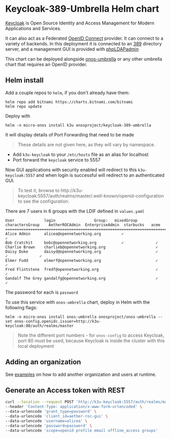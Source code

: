 <!--
SPDX-FileCopyrightText: 2022 2020-present Open Networking Foundation <info@opennetworking.org>

SPDX-License-Identifier: Apache-2.0
-->

# Keycloak-389-Umbrella Helm chart

[Keycloak] is Open Source Identity and Access Management for Modern Applications and
Services.

It can also act as a Federated [OpenID Connect] provider. It can connect to a variety of backends.
In this deployment it is connected to an [389] directory server, and a management
GUI is provided with [phpLDAPadmin]

This chart can be deployed alongside [onos-umbrella](../onos-umbrella) or any other umbrella
chart that requires an OpenID provider.

## Helm install
Add a couple repos to `helm`, if you don't already have them:
```
helm repo add bitnami https://charts.bitnami.com/bitnami
helm repo update
```

Deploy with

```
helm -n micro-onos install k3u onosproject/keycloak-389-umbrella
```

It will display details of Port Forwarding that need to be made

> These details are not given here, as they will vary by namespace.

* Add `k3u-keycloak` to your `/etc/hosts` file as an alias for localhost
* Port forward the `keycloak` service to 5557

Now GUI applications with security enabled will redirect to this `k3u-keycloak:5557`
and when login is successful will redirect to an authenticated GUI.

> To test it, browse to http://k3u-keycloak:5557/auth/realms/master/.well-known/openid-configuration to see the configuration.


There are 7 users in 6 groups with the LDIF defined in `values.yaml`

```
User             login                 Group:   mixedGroup      charactersGroup    AetherROCAdmin  EnterpriseAdmin  starbucks   acme
=====================================================================================================================================
Alice Admin      alicea@opennetworking.org         ✓                                   ✓
Bob Cratchit     bobc@opennetworking.org           ✓              ✓
Charlie Brown    charlieb@opennetworking.org                      ✓
Daisy Duke       daisyd@opennetworking.org                        ✓                                    ✓              ✓
Elmer Fudd       elmerf@opennetworking.org                        ✓                                                   ✓
Fred Flintstone  fredf@opennetworking.org                         ✓                                    ✓                          ✓
Gandalf The Grey gandalfg@opennetworking.org                      ✓                                                               ✓
```

The password for each is `password`

To use this service with `onos-umbrella` chart, deploy in Helm with the following flags:
```
helm -n micro-onos install onos-umbrella onosproject/onos-umbrella --set onos-config.openidc.issuer=http://k3u-keycloak:80/auth/realms/master
```
> Note the different port numbers - for `onos-config` to access Keycloak, port 80 must be used, because
Keycloak is inside the cluster with this local deployment

## Adding an organization
See [examples](examples/README.md) on how to add another organization and users at runtime.

## Generate an Access token with REST
```bash
curl --location --request POST 'http://k3u-keycloak:5557/auth/realms/master/protocol/openid-connect/token' \
--header 'Content-Type: application/x-www-form-urlencoded' \
--data-urlencode 'grant_type=password' \
--data-urlencode 'client_id=aether-roc-gui' \
--data-urlencode 'username=alicea' \
--data-urlencode 'password=password' \
--data-urlencode 'scope=openid profile email offline_access groups'
```

[Keycloak]: https://www.keycloak.org/
[OpenID Connect]: https://openid.net/connect/
[389]: https://directory.fedoraproject.org/
[phpLDAPadmin]: http://phpldapadmin.sourceforge.net/wiki/index.php/Main_Page

